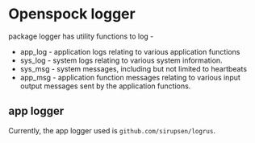 # Openspock logger
package logger has utility functions to log - 

* app_log - application logs relating to various application functions 
* sys_log - system logs relating to various system information.
* sys_msg - system messages, including but not limited to heartbeats
* app_msg - application function messages relating to various input output messages sent by the application functions.

## app logger 
Currently, the app logger used is `github.com/sirupsen/logrus`.